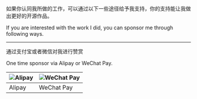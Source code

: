 如果你认同我所做的工作，可以通过以下一些途径给予我支持，你的支持能让我做出更好的开源作品。

If you are interested with the work I did, you can sponsor me through following ways.

---

通过支付宝或者微信对我进行赞赏

One time sponsor via Alipay or WeChat Pay.

| ![Alipay](https://img.tanknee.cn/blogpicbed/2021/07/17/20210717b235e97de6716.png) | ![WeChat Pay](https://img.tanknee.cn/blogpicbed/2021/07/17/20210717f4742af26922c.png) |
| --- | --- |
| Alipay | WeChat Pay |
